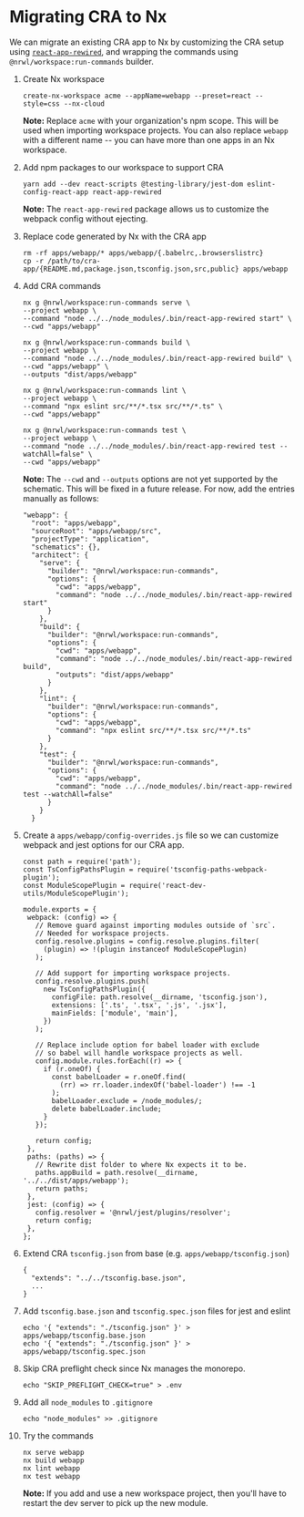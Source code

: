 # Migrating CRA to Nx

We can migrate an existing CRA app to Nx by customizing the CRA setup using [`react-app-rewired`](https://www.npmjs.com/package/react-app-rewired), and wrapping the commands using `@nrwl/workspace:run-commands` builder.

1. Create Nx workspace

   ```
   create-nx-workspace acme --appName=webapp --preset=react --style=css --nx-cloud
   ```

   **Note:** Replace `acme` with your organization's npm scope. This will be used when importing workspace projects. You can also replace `webapp` with a different name -- you can have more than one apps in an Nx workspace.

2. Add npm packages to our workspace to support CRA

   ```
   yarn add --dev react-scripts @testing-library/jest-dom eslint-config-react-app react-app-rewired
   ```

   **Note:** The `react-app-rewired` package allows us to customize the webpack config without ejecting.

3. Replace code generated by Nx with the CRA app

   ```
   rm -rf apps/webapp/* apps/webapp/{.babelrc,.browserslistrc}
   cp -r /path/to/cra-app/{README.md,package.json,tsconfig.json,src,public} apps/webapp
   ```

4. Add CRA commands

   ```
   nx g @nrwl/workspace:run-commands serve \
   --project webapp \
   --command "node ../../node_modules/.bin/react-app-rewired start" \
   --cwd "apps/webapp"

   nx g @nrwl/workspace:run-commands build \
   --project webapp \
   --command "node ../../node_modules/.bin/react-app-rewired build" \
   --cwd "apps/webapp" \
   --outputs "dist/apps/webapp"

   nx g @nrwl/workspace:run-commands lint \
   --project webapp \
   --command "npx eslint src/**/*.tsx src/**/*.ts" \
   --cwd "apps/webapp"

   nx g @nrwl/workspace:run-commands test \
   --project webapp \
   --command "node ../../node_modules/.bin/react-app-rewired test --watchAll=false" \
   --cwd "apps/webapp"
   ```

   **Note:** The `--cwd` and `--outputs` options are not yet supported by the schematic. This will be fixed in a future release. For now, add the entries manually as follows:

   ```
   "webapp": {
     "root": "apps/webapp",
     "sourceRoot": "apps/webapp/src",
     "projectType": "application",
     "schematics": {},
     "architect": {
       "serve": {
         "builder": "@nrwl/workspace:run-commands",
         "options": {
           "cwd": "apps/webapp",
           "command": "node ../../node_modules/.bin/react-app-rewired start"
         }
       },
       "build": {
         "builder": "@nrwl/workspace:run-commands",
         "options": {
           "cwd": "apps/webapp",
           "command": "node ../../node_modules/.bin/react-app-rewired build",
           "outputs": "dist/apps/webapp"
         }
       },
       "lint": {
         "builder": "@nrwl/workspace:run-commands",
         "options": {
           "cwd": "apps/webapp",
           "command": "npx eslint src/**/*.tsx src/**/*.ts"
         }
       },
       "test": {
         "builder": "@nrwl/workspace:run-commands",
         "options": {
           "cwd": "apps/webapp",
           "command": "node ../../node_modules/.bin/react-app-rewired test --watchAll=false"
         }
       }
     }
   ```

5. Create a `apps/webapp/config-overrides.js` file so we can customize webpack and jest options for our CRA app.

   ```
   const path = require('path');
   const TsConfigPathsPlugin = require('tsconfig-paths-webpack-plugin');
   const ModuleScopePlugin = require('react-dev-utils/ModuleScopePlugin');

   module.exports = {
    webpack: (config) => {
      // Remove guard against importing modules outside of `src`.
      // Needed for workspace projects.
      config.resolve.plugins = config.resolve.plugins.filter(
        (plugin) => !(plugin instanceof ModuleScopePlugin)
      );

      // Add support for importing workspace projects.
      config.resolve.plugins.push(
        new TsConfigPathsPlugin({
          configFile: path.resolve(__dirname, 'tsconfig.json'),
          extensions: ['.ts', '.tsx', '.js', '.jsx'],
          mainFields: ['module', 'main'],
        })
      );

      // Replace include option for babel loader with exclude
      // so babel will handle workspace projects as well.
      config.module.rules.forEach((r) => {
        if (r.oneOf) {
          const babelLoader = r.oneOf.find(
            (rr) => rr.loader.indexOf('babel-loader') !== -1
          );
          babelLoader.exclude = /node_modules/;
          delete babelLoader.include;
        }
      });

      return config;
    },
    paths: (paths) => {
      // Rewrite dist folder to where Nx expects it to be.
      paths.appBuild = path.resolve(__dirname, '../../dist/apps/webapp');
      return paths;
    },
    jest: (config) => {
      config.resolver = '@nrwl/jest/plugins/resolver';
      return config;
    },
   };

   ```

6. Extend CRA `tsconfig.json` from base (e.g. `apps/webapp/tsconfig.json`)

   ```
   {
     "extends": "../../tsconfig.base.json",
     ...
   }
   ```

7. Add `tsconfig.base.json` and `tsconfig.spec.json` files for jest and eslint

   ```
   echo '{ "extends": "./tsconfig.json" }' > apps/webapp/tsconfig.base.json
   echo '{ "extends": "./tsconfig.json" }' > apps/webapp/tsconfig.spec.json
   ```

8. Skip CRA preflight check since Nx manages the monorepo.

   ```
   echo "SKIP_PREFLIGHT_CHECK=true" > .env
   ```

9. Add all `node_modules` to `.gitignore`

   ```
   echo "node_modules" >> .gitignore
   ```

10. Try the commands

    ```
    nx serve webapp
    nx build webapp
    nx lint webapp
    nx test webapp
    ```

    **Note:** If you add and use a new workspace project, then you'll have to restart the dev server to pick up the new module.
